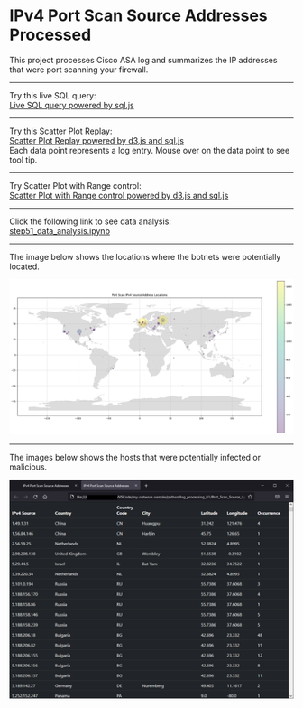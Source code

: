 # IPv4 Port Scan Source Addresses Processed  
  
This project processes Cisco ASA log and summarizes the IP addresses that were port scanning your firewall.  
  
---
  
Try this live SQL query:  
<a href="https://aydevmo.github.io/my-network-sample/python/log_processing_01/step31_js_01_realtime_sql_query.html" target="_blank">
Live SQL query powered by sql.js</a>  
  
---
  
Try this Scatter Plot Replay:  
<a href="https://aydevmo.github.io/my-network-sample/python/log_processing_01/step33_d3_charts/step33_d3_01_scatter_replay.html" target="_blank">
Scatter Plot Replay powered by d3.js and sql.js</a>  
Each data point represents a log entry. Mouse over on the data point to see tool tip.   
  
---
  
Try Scatter Plot with Range control:  
<a href="https://aydevmo.github.io/my-network-sample/python/log_processing_01/step33_d3_charts/step33_d3_02_scatter_range.html" target="_blank">
Scatter Plot with Range control powered by d3.js and sql.js</a>  
  
---
  
Click the following link to see data analysis:  
[step51_data_analysis.ipynb](https://github.com/aydevmo/my-network-sample/blob/main/python/log_processing_01/step51_data_analysis.ipynb)  
  
---
The image below shows the locations where the botnets were potentially located.  
  
![image](https://github.com/aydevmo/my-network-sample/raw/main/python/log_processing_01/images/step51_world_map_small.png)  
  
---
  
The images below shows the hosts that were potentially infected or malicious.  
  
![image](https://github.com/aydevmo/my-network-sample/raw/main/python/log_processing_01/images/step03_get_summary.png)
